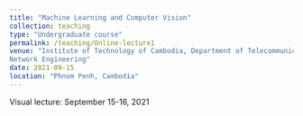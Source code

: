 ```yaml
---
title: "Machine Learning and Computer Vision"
collection: teaching
type: "Undergraduate course"
permalink: /teaching/Online-lecture1
venue: "Institute of Technology of Cambodia, Department of Telecommunication and
Network Engineering"
date: 2021-09-15
location: "Phnom Penh, Cambodia"
---
```

Visual lecture: September 15-16, 2021
